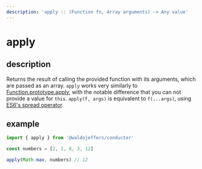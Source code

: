 ```yaml
---
description: 'apply :: (Function fn, Array arguments) -> Any value'
---
```


# apply

## description

Returns the result of calling the provided function with its arguments, which are passed as an array. `apply` works very similarly to [Function.prototype.apply](https://developer.mozilla.org/en-US/docs/Web/JavaScript/Reference/Global_Objects/Function/apply), with the notable difference that you can not provide a value for `this`. `apply(f, args)` is equivalent to `f(...args)`, using [ES6's spread operator](https://developer.mozilla.org/en-US/docs/Web/JavaScript/Reference/Operators/Spread_syntax).

## example

```javascript
import { apply } from '@waldojeffers/conductor'

const numbers = [2, 1, 8, 3, 12]

apply(Math.max, numbers) // 12
```


